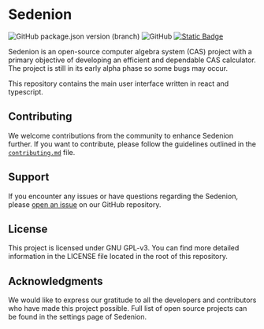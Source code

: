 # Sedenion
![GitHub package.json version (branch)](https://img.shields.io/github/package-json/v/SedenionCas/Sedenion/main)
![GitHub](https://img.shields.io/github/license/SedenionCas/Sedenion)
[![Static Badge](https://img.shields.io/badge/docs-page-blue)](https://docs.page/SedenionCas/Sedenion)

Sedenion is an open-source computer algebra system (CAS) project with a primary objective of developing an efficient and dependable CAS calculator. The project is still in its early alpha phase so some bugs may occur. 

This repository contains the main user interface written in react and typescript.

## Contributing
We welcome contributions from the community to enhance Sedenion further. If you want to contribute, please follow the guidelines outlined in the [`contributing.md`](https://github.com/SedenionCas/Sedenion/blob/main/contributing.md) file.

## Support
If you encounter any issues or have questions regarding the Sedenion, please [open an issue](https://github.com/SedenionCas/Sedenion/issues) on our GitHub repository.

## License
This project is licensed under GNU GPL-v3. You can find more detailed information in the LICENSE file located in the root of this repository.

## Acknowledgments
We would like to express our gratitude to all the developers and contributors who have made this project possible. Full list of open source projects can be found in the settings page of Sedenion.